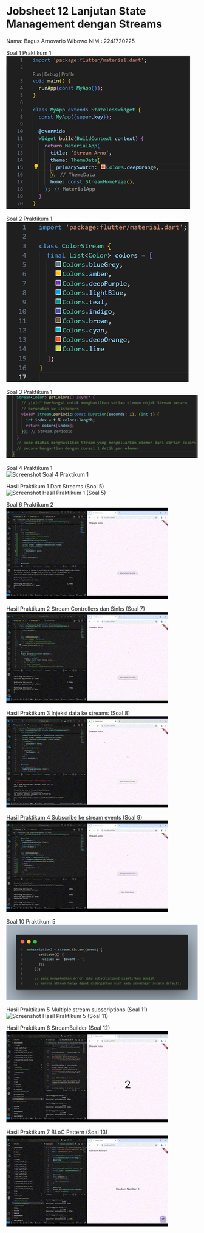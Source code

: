 # Jobsheet 12 Lanjutan State Management dengan Streams

Nama: Bagus Arnovario Wibowo
NIM : 2241720225

Soal 1 Praktikum 1<br/>
![Screenshot Soal 1 Praktikum 1](images/Screenshot_Soal1_P1.png)<br/>

Soal 2 Praktikum 1<br/>
![Screenshot Soal 2 Praktikum 1](images/Screenshot_Soal2_P1.png)<br/>

Soal 3 Praktikum 1<br/>
![Screenshot Soal 3 Praktikum 1](images/Screenshot_Soal3_P1.png)<br/>

Soal 4 Praktikum 1<br/>
![Screenshot Soal 4 Praktikum 1](images/Gif_Soal4_P1.gif)<br/>

Hasil Praktikum 1 Dart Streams (Soal 5)<br/>
![Screenshot Hasil Praktikum 1 (Soal 5)](images/Gif_Soal5_P1.gif)<br/>

Soal 6 Praktikum 2<br/>
![Screenshot Soal 6 Praktikum 2](images/Gif_Soal6_P2.gif)<br/>

Hasil Praktikum 2 Stream Controllers dan Sinks (Soal 7)<br/>
![Screenshot Hasil Praktikum 2 (Soal 7)](images/Gif_Soal7_P2.gif)<br/>

Hasil Praktikum 3 Injeksi data ke streams (Soal 8)<br/>
![Screenshot Hasil Praktikum 3 (Soal 8)](images/Gif_Soal8_P3.gif)<br/>

Hasil Praktikum 4 Subscribe ke stream events (Soal 9)<br/>
![Screenshot Hasil Praktikum 4 (Soal 9)](images/Gif_Soal9_P4.gif)<br/>

Soal 10 Praktikum 5<br/>
![Screenshot Soal 10 Praktikum 5](images/Screenshot_Soal10_P5.png)<br/>

Hasil Praktikum 5 Multiple stream subscriptions (Soal 11)<br/>
![Screenshot Hasil Praktikum 5 (Soal 11)](images/Gif_Soal11_P5.gif)<br/>

Hasil Praktikum 6 StreamBuilder (Soal 12)<br/>
![Screenshot Hasil Praktikum 6 (Soal 12)](images/Gif_Soal12_P6.gif)<br/>

Hasil Praktikum 7 BLoC Pattern (Soal 13)<br/>
![Screenshot Hasil Praktikum 7 (Soal 13)](images/Gif_Soal13_P7.gif)<br/>
